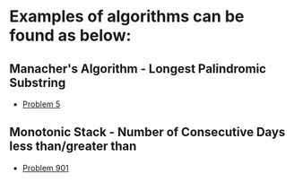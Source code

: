 ﻿# Examples of algorithms can be found as below:

## Manacher's Algorithm - Longest Palindromic Substring
- [Problem 5](Problems/Problem5/GetMaxLPS.cs)

## Monotonic Stack - Number of Consecutive Days less than/greater than
- [Problem 901](Problems/Problem901/OnlineStockSpan.cs)